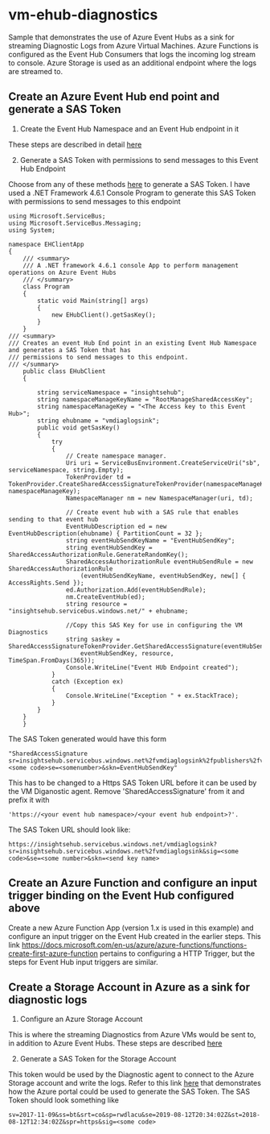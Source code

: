 # vm-ehub-diagnostics
Sample that demonstrates the use of Azure Event Hubs as a sink for streaming Diagnostic Logs from Azure Virtual Machines. Azure Functions is configured as the Event Hub Consumers that logs the incoming log stream to console. Azure Storage is used as an additional endpoint where the logs are streamed to.

## Create an Azure Event Hub end point and generate a SAS Token
1. Create the Event Hub Namespace and an Event Hub endpoint in it

These steps are described in detail [here](https://docs.microsoft.com/en-us/azure/event-hubs/event-hubs-quickstart-portal)

2. Generate a SAS Token with permissions to send messages to this Event Hub Endpoint

Choose from any of these methods [here](https://docs.microsoft.com/en-us/rest/api/eventhub/generate-sas-token) to generate a SAS Token.
I have used a .NET Framework 4.6.1 Console Program to generate this SAS Token with permissions to send messages to this endpoint
````
using Microsoft.ServiceBus;
using Microsoft.ServiceBus.Messaging;
using System;

namespace EHClientApp
{
    /// <summary>
    /// A .NET framework 4.6.1 console App to perform management operations on Azure Event Hubs
    /// </summary>
    class Program
    {
        static void Main(string[] args)
        {
            new EHubClient().getSasKey();
        }
    }
/// <summary>
/// Creates an event Hub End point in an existing Event Hub Namespace and generates a SAS Token that has
/// permissions to send messages to this endpoint.
/// </summary>
    public class EHubClient
    {

        string serviceNamespace = "insightsehub";
        string namespaceManageKeyName = "RootManageSharedAccessKey";
        string namespaceManageKey = "<The Access key to this Event Hub>";
        string ehubname = "vmdiaglogsink";
        public void getSasKey()
        {
            try
            {
                // Create namespace manager.
                Uri uri = ServiceBusEnvironment.CreateServiceUri("sb", serviceNamespace, string.Empty);
                TokenProvider td = TokenProvider.CreateSharedAccessSignatureTokenProvider(namespaceManageKeyName, namespaceManageKey);
                NamespaceManager nm = new NamespaceManager(uri, td);

                // Create event hub with a SAS rule that enables sending to that event hub
                EventHubDescription ed = new EventHubDescription(ehubname) { PartitionCount = 32 };
                string eventHubSendKeyName = "EventHubSendKey";
                string eventHubSendKey = SharedAccessAuthorizationRule.GenerateRandomKey();
                SharedAccessAuthorizationRule eventHubSendRule = new SharedAccessAuthorizationRule
                    (eventHubSendKeyName, eventHubSendKey, new[] { AccessRights.Send });
                ed.Authorization.Add(eventHubSendRule);
                nm.CreateEventHub(ed);
                string resource = "insightsehub.servicebus.windows.net/" + ehubname;

                //Copy this SAS Key for use in configuring the VM Diagnostics
                string saskey = SharedAccessSignatureTokenProvider.GetSharedAccessSignature(eventHubSendKeyName,
                    eventHubSendKey, resource, TimeSpan.FromDays(365));
                Console.WriteLine("Event HUb Endpoint created");
            }
            catch (Exception ex)
            {
                Console.WriteLine("Exception " + ex.StackTrace);
            }
        }
    }
    }

````
The SAS Token generated would have this form
````
"SharedAccessSignature sr=insightsehub.servicebus.windows.net%2fvmdiaglogsink%2fpublishers%2fvmlogger&sig=<some code>se=<somenumber>&skn=EventHubSendKey"
````
This has to be changed to a Https SAS Token URL before it can be used by the VM Diganostic agent. Remove 'SharedAccessSignature' from it and prefix it with 
````
'https://<your event hub namespace>/<your event hub endpoint>?'. 
````
The SAS Token URL should look like:
````
https://insightsehub.servicebus.windows.net/vmdiaglogsink?sr=insightsehub.servicebus.windows.net%2fvmdiaglogsink&sig=<some code>&se=<some number>&skn=<send key name>
````
## Create an Azure Function and configure an input trigger binding on the Event Hub configured above
Create a new Azure Function App (version 1.x is used in this example) and configure an input trigger on the Event Hub created in the earlier steps. This link https://docs.microsoft.com/en-us/azure/azure-functions/functions-create-first-azure-function pertains to configuring a HTTP Trigger, but the steps for Event Hub input triggers are similar.

## Create a Storage Account in Azure as a sink for diagnostic logs
1. Configure an Azure Storage Account

This is where the streaming Diagnostics from Azure VMs would be sent to, in addition to Azure Event Hubs. These steps are described [here](https://docs.microsoft.com/en-us/azure/storage/common/storage-quickstart-create-account?toc=%2Fazure%2Fstorage%2Fblobs%2Ftoc.json&tabs=portal)

2. Generate a SAS Token for the Storage Account

This token would be used by the Diagnostic agent to connect to the Azure Storage account and write the logs. Refer to this link [here](https://docs.microsoft.com/en-us/azure/virtual-machines/extensions/diagnostics-linux#installing-and-configuring-lad-30-via-cli) that demonstrates how the Azure portal could be used to generate the SAS Token.
The SAS Token should look something like
````
sv=2017-11-09&ss=bt&srt=co&sp=rwdlacu&se=2019-08-12T20:34:02Z&st=2018-08-12T12:34:02Z&spr=https&sig=<some code>
````

